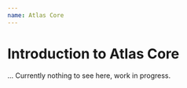 ```yaml
---
name: Atlas Core
---
```


# Introduction to Atlas Core
... Currently nothing to see here, work in progress.